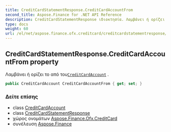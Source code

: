 ```yaml
---
title: CreditCardStatementResponse.CreditCardAccountFrom
second_title: Aspose.Finance for .NET API Reference
description: CreditCardStatementResponse ιδιοκτησία. Λαμβάνει ή ορίζει το από τουCreditCardAccount .
type: docs
weight: 60
url: /el/net/aspose.finance.ofx.creditcard/creditcardstatementresponse/creditcardaccountfrom/
---
```

## CreditCardStatementResponse.CreditCardAccountFrom property

Λαμβάνει ή ορίζει το από του[`CreditCardAccount`](../../../aspose.finance.ofx/creditcardaccount/) .

```csharp
public CreditCardAccount CreditCardAccountFrom { get; set; }
```

### Δείτε επίσης

* class [CreditCardAccount](../../../aspose.finance.ofx/creditcardaccount/)
* class [CreditCardStatementResponse](../)
* χώρος ονομάτων [Aspose.Finance.Ofx.CreditCard](../../creditcardstatementresponse/)
* συνέλευση [Aspose.Finance](../../../)



